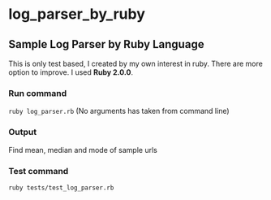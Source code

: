 # log_parser_by_ruby

## Sample Log Parser by Ruby Language
This is only test based, I created by my own interest in ruby. There are more option to improve. I used **Ruby 2.0.0**.

### Run command
`ruby log_parser.rb` (No arguments has taken from command line)

### Output
Find mean, median and mode of sample urls

### Test command
`ruby tests/test_log_parser.rb`
